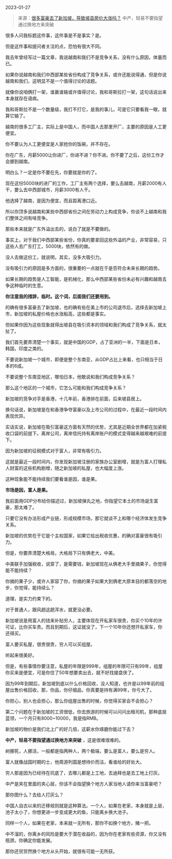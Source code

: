 2023-01-27

> 来源：[很多富豪去了新加坡，导致坡县房价大涨吗？](http://mp.weixin.qq.com/s?__biz=MzU3NDc5Nzc0NQ==&mid=2247522312&idx=2&sn=903429b89179c73330ddab714737b331&chksm=fd2e3ad6ca59b3c08691bae3674c8f397ac0ae9149ae944e4d150081de8b363dc06d49f19ba9&scene=27#wechat_redirect)
> 中产，轻易不要指望通过换地方来突破

很多人问我标题这件事，这件事是不是事实？是。  

但是这件事和提问者关注的点，恐怕有很大不同。  

我去年曾经写过一篇文章，我说越南和我们不是竞争关系，没有什么原因，体量而已。  

如果你说越南和我们中西部某些省份构成了竞争关系，或许还能说得通，但是你说越南和我们，这明显不是一个值得讨论的话题。  

就像你说咱俩打一架，谁赢谁输或许值得讨论，我和哥斯拉打一架，这句话说出来本身就存在语病。

我和哥斯拉不是一个数量级，我打不打它，是我的事儿，可是它只要看我一眼，就算它输了。  

越南的很多工厂主，实际上是中国人，而中国人去那里开厂，主要的原因是人工更便宜。  

你不要认为人工更便宜是人家抢你的饭碗，并不存在。  

你在广东，月薪5000让你进厂，你进不进？你不进。你不要了之后，这份工作才会挪到越南。  

明白么？一定是你不要在先，你要就是你的了。  

现在这份5000块的进厂的工作，工厂主有两个选择，要么去越南，月薪2000有人干，要么去中西部城市，月薪3000有人干。  

他选择了越南，是因为便宜，而且距离港口近。

所以你顶多说越南和某些中西部省份之间在劳动力上构成竞争，你谈不上越南和我们整体之间有啥竞争。  

那些本来就是广东外溢出去的，说白了就是不要做的。  

事实上，对于我们中西部某些省份，你真的要拿回这些外溢的产业，非常容易，只这些人去广东打工，5000块，依然有的做。  

没人去做这份工，就说明，其实，没多大吸引力。  

没有吸引力的原因是多方面的，很重要的一点就在于是否符合未来长期的趋势。  

如果长期的趋势是人工智能，是机械化，那么中西部某些省份未必有兴趣和越南去争这种临时的生意。

 **你注意我的措辞，临时。这个词，后面我们还要用到。**

的确有很多富豪去了新加坡，也的确有些在美上市的公司退市后，选择去新加坡上市，新加坡的私屋价格也水涨船高，这些都是事实。  

但如果你因为这些现象就得出坡县在吸引资本的领域和我们构成了竞争关系，就太扯了。  

我们首先要弄清楚一个事实，就是中国的GDP，占了亚洲的一半，下面是日本，韩国，印度之类的。  

不要说新加坡一个城市，即便是整个东南亚，从GDP占比上来看，也只相当于日本的6成。

不要说整个东南亚地区，哪怕日本，他敢说和我们构成竞争关系？

那么这个地区的一个城市，它怎么可能和我们构成竞争关系？

新加坡的竞争对手是香港，十几年前，香港排在前面，后来坡县居上。

换句话说，新加坡是在和香港争夺富豪以及上市公司的过程中，在最近一段时间内表现优异。

实话实说，新加坡在吸引富豪这方面有天然的优势，尤其是近期全世界都在加紧税收口袋的前提下。离岸公司，离岸信托持有离岸账户的模式变得越来越艰难的前提下。  

因为新加坡的征税模式对于富人，非常有吸引力。  

这就是最近一段时间内，你发现新加坡注册的家族办公室剧增，就是为富人打理私人财富的这些机构剧增，随之新加坡的私屋，也大幅度上涨。  

这种现象能不能持续我们要看谁是因，谁是果。  

 **市场是因，富人是果。**

我前面用GDP分布给你描述过，新加坡弹丸之地，你指望它本土的市场诞生富豪，那太难了。  

只要它没有办法形成产业链，形成规模市场，那它就谈不上和哪个经济体发生竞争关系。  

新加坡的优势在于它是个主权国家，如果它给出税收优惠，的确对富豪很有吸引力。  

但是，你要弄清楚大格局，大格局下只有俩老大，中美。

中美联手加强税收，说穿了，是需要钱，新加坡现在从俩老大手里摘果子，你觉得能不能持续？  

你摘的果子少，或许人家容了你，你摘的果子如果大到俩老大原本目的都落空的地步，你觉得，能持续么？  

道理，是实力约束下的。  

对于普通人，跟风趟这趟浑水，就更没必要。  

新加坡说是用富人的钱来补贴穷人，主要体现在开私家车很贵，你买个10年的许可证，比你买车贵。而且到期后，这证就没了，下一个10年你还想开私家车，你还得买。  

富人要买私屋，很贵很贵，穷人可以买组屋。  

听起来很美好。  

但是，有些事情你要注意，私屋的年限是999年，组屋的年限可只有99年，组屋你买来是便宜，可是你住了50年想要卖出去，就不好找接盘侠了。

因为99年到期后，新加坡到底以什么价格回收，没人知道，也许是以99年前的组屋出售价格回收，那，你品，你仔细品，你真要是持有满99年，你亏大了。  

你担心，别人也会担心，那么你组屋出售的时候，你觉得买家会不会担心？  

第二个问题在于新加坡的工资很低，你去旅游的时候可以问问出租司机，那种底层蓝领，一个月只有8000~10000，我是指RMB。  

新加坡的物价是我们北上广的好几倍，这薪水你琢磨你能过下去？  

 **中产，轻易不要指望通过换地方来突破** ，这是很难很难的。  

树挪死，人挪活，一般都是指两种人，两个极端，要么是富人，要么是穷人。  

富人就像战国时期的士，他周游列国是想待价而沽，看谁给的好处大。  

穷人那是因为已经待在坑底了，去哪儿都是上工地，去迪拜也是去工地上打灰。

中产是夹在里面的夹心层，你该不会指望换个地方人家当地人请你来当富豪吧？  

那你图什么？去给人打灰么？  

中国人自古以来的迁移规则就是这种算法。一个人，如果在老家，本身就是上层，池子太小了，你想更进一步变成更大的鱼，只能离乡换大池子。  

同样一个人，如果在老家，本来就一无所有，那你不如换个地方，赌一把。  

中不溜的，你离乡的风险是要大于潜在收益的，因为你在老家有些资源，你又没有瓶颈，你确定你能发展。  

那你还贸贸然换个地方从头开始，就很有可能一无所获。

